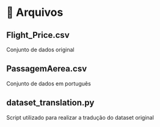 # 📄 Arquivos

## Flight_Price.csv
Conjunto de dados original

## PassagemAerea.csv
Conjunto de dados em português

## dataset_translation.py
Script utilizado para realizar a tradução do dataset original
